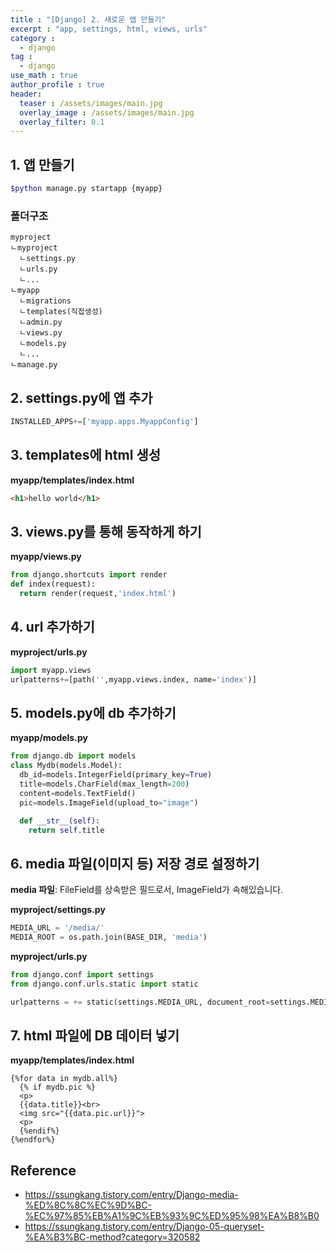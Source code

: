 ```yaml
---
title : "[Django] 2. 새로운 앱 만들기"
excerpt : "app, settings, html, views, urls"
category :
  - django
tag :
  - django
use_math : true
author_profile : true
header:
  teaser : /assets/images/main.jpg
  overlay_image : /assets/images/main.jpg
  overlay_filter: 0.1
---
```


## 1. 앱 만들기
```bash
$python manage.py startapp {myapp}
```

### 폴더구조
```
myproject
ㄴmyproject
  ㄴsettings.py
  ㄴurls.py
  ㄴ...
ㄴmyapp
  ㄴmigrations
  ㄴtemplates(직접생성)
  ㄴadmin.py
  ㄴviews.py
  ㄴmodels.py
  ㄴ...
ㄴmanage.py
```

## 2. settings.py에 앱 추가
```python
INSTALLED_APPS+=['myapp.apps.MyappConfig']
```

## 3. templates에 html 생성  

**myapp/templates/index.html**  
```html
<h1>hello world</h1>
```

## 3. views.py를 통해 동작하게 하기

**myapp/views.py**
```python
from django.shortcuts import render
def index(request):
  return render(request,'index.html')
```

## 4. url 추가하기

**myproject/urls.py**  
```python
import myapp.views
urlpatterns+=[path('',myapp.views.index, name='index')]
```

## 5. models.py에 db 추가하기

**myapp/models.py**
```python
from django.db import models
class Mydb(models.Model):
  db_id=models.IntegerField(primary_key=True)
  title=models.CharField(max_length=200)
  content=models.TextField()
  pic=models.ImageField(upload_to="image")

  def __str__(self):
    return self.title
```

## 6. media 파일(이미지 등) 저장 경로 설정하기 

**media 파일**: FileField를 상속받은 필드로서, ImageField가 속해있습니다.

**myproject/settings.py**
```python
MEDIA_URL = '/media/'
MEDIA_ROOT = os.path.join(BASE_DIR, 'media')
```

**myproject/urls.py**
```python
from django.conf import settings
from django.conf.urls.static import static

urlpatterns = += static(settings.MEDIA_URL, document_root=settings.MEDIA_ROOT)
```  

## 7. html 파일에 DB 데이터 넣기 

**myapp/templates/index.html** 
```
{%for data in mydb.all%}
  {% if mydb.pic %}
  <p>
  {{data.title}}<br>
  <img src="{{data.pic.url}}">
  <p>
  {%endif%}
{%endfor%}
```


## Reference
- https://ssungkang.tistory.com/entry/Django-media-%ED%8C%8C%EC%9D%BC-%EC%97%85%EB%A1%9C%EB%93%9C%ED%95%98%EA%B8%B0 
- https://ssungkang.tistory.com/entry/Django-05-queryset-%EA%B3%BC-method?category=320582 
